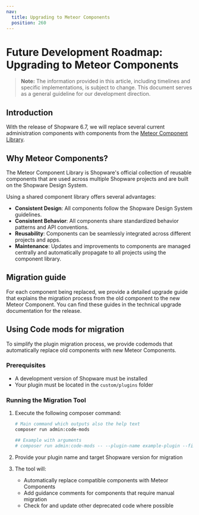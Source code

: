 ```yaml
---
nav:
  title: Upgrading to Meteor Components
  position: 260
---
```


# Future Development Roadmap: Upgrading to Meteor Components

> **Note:** The information provided in this article, including timelines and specific implementations, is subject to change.
> This document serves as a general guideline for our development direction.

## Introduction

With the release of Shopware 6.7, we will replace several current administration components with components from the [Meteor Component Library](https://meteor-component-library.vercel.app/).

## Why Meteor Components?

The Meteor Component Library is Shopware's official collection of reusable components that are used across multiple Shopware projects and are built on the Shopware Design System.

Using a shared component library offers several advantages:

- **Consistent Design**: All components follow the Shopware Design System guidelines.
- **Consistent Behavior**: All components share standardized behavior patterns and API conventions.
- **Reusability**: Components can be seamlessly integrated across different projects and apps.
- **Maintenance**: Updates and improvements to components are managed centrally and automatically propagate to all projects using the component library.

## Migration guide

For each component being replaced, we provide a detailed upgrade guide that explains the migration process from the old component to the new Meteor Component. You can find these guides in the technical upgrade documentation for the release.

## Using Code mods for migration

To simplify the plugin migration process, we provide codemods that automatically replace old components with new Meteor Components.

### Prerequisites

- A development version of Shopware must be installed
- Your plugin must be located in the `custom/plugins` folder

### Running the Migration Tool

1. Execute the following composer command:

   ```bash
   # Main command which outputs also the help text
   composer run admin:code-mods

   ## Example with arguments
   # composer run admin:code-mods -- --plugin-name example-plugin --fix -v 6.7
   ```

2. Provide your plugin name and target Shopware version for migration
3. The tool will:
   - Automatically replace compatible components with Meteor Components
   - Add guidance comments for components that require manual migration
   - Check for and update other deprecated code where possible
  